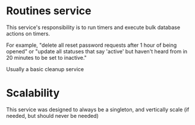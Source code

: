 # Routines service

This service's responsibility is to run timers and execute bulk database actions on timers.

For example, "delete all reset password requests after 1 hour of being opened" or "update all statuses that say 'active' but haven't heard from in 20 minutes to be set to inactive."

Usually a basic cleanup service

# Scalability
This service was designed to always be a singleton, and vertically scale (if needed, but should never be needed)

